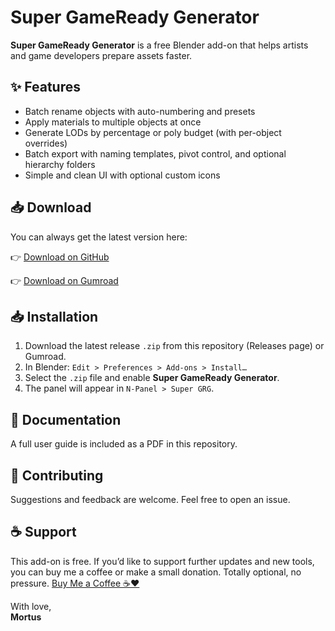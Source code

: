 # Super GameReady Generator

**Super GameReady Generator** is a free Blender add-on that helps artists and game developers prepare assets faster.

## ✨ Features
- Batch rename objects with auto-numbering and presets
- Apply materials to multiple objects at once
- Generate LODs by percentage or poly budget (with per-object overrides)
- Batch export with naming templates, pivot control, and optional hierarchy folders
- Simple and clean UI with optional custom icons

## 📥 Download

You can always get the latest version here:  

👉 [Download on GitHub](https://github.com/atomicshikai/Super-GRG-GameReadyGenerator/releases/latest)

👉 [Download on Gumroad](https://mortus.gumroad.com/l/super-grg)


## 📥 Installation
1. Download the latest release `.zip` from this repository (Releases page) or Gumroad.
2. In Blender: `Edit > Preferences > Add-ons > Install…`
3. Select the `.zip` file and enable **Super GameReady Generator**.
4. The panel will appear in `N-Panel > Super GRG`.

## 📖 Documentation
A full user guide is included as a PDF in this repository.

## 🤝 Contributing
Suggestions and feedback are welcome. Feel free to open an issue.

## ☕ Support
This add-on is free. If you’d like to support further updates and new tools, you can buy me a coffee or make a small donation. Totally optional, no pressure.
[Buy Me a Coffee ☕❤️](https://buymeacoffee.com/mortus)



With love,  
**Mortus**
